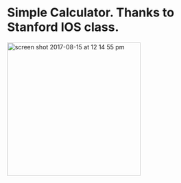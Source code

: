 # Simple Calculator. Thanks to Stanford IOS class.

<img width="311" alt="screen shot 2017-08-15 at 12 14 55 pm" src="https://user-images.githubusercontent.com/11047708/29325012-2aa4a648-81b4-11e7-82bb-2f0b6111a778.png">

